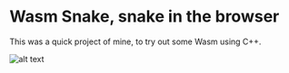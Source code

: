 # Wasm Snake, snake in the browser

This was a quick project of mine, to try out some Wasm using C++.

![alt text](https://github.com/meinderduin/wasm_snake/docs/wasn_snake.png)